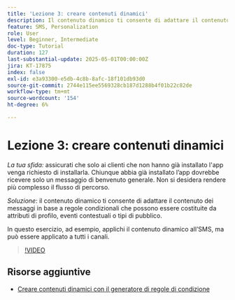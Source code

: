 ```yaml
---
title: 'Lezione 3: creare contenuti dinamici'
description: Il contenuto dinamico ti consente di adattare il contenuto dei messaggi in base a regole condizionali che possono essere costituite da attributi di profilo, eventi contestuali o tipi di pubblico. In questo esercizio applicherai il contenuto dinamico all’SMS.
feature: SMS, Personalization
role: User
level: Beginner, Intermediate
doc-type: Tutorial
duration: 127
last-substantial-update: 2025-05-01T00:00:00Z
jira: KT-17875
index: false
exl-id: e3a93300-e5db-4c8b-8afc-18f101db93d0
source-git-commit: 2744e115ee5569328cb187d1288b4f01b22c82de
workflow-type: tm+mt
source-wordcount: '154'
ht-degree: 6%

---
```


# Lezione 3: creare contenuti dinamici

*La tua sfida:* assicurati che solo ai clienti che non hanno già installato l&#39;app venga richiesto di installarla. Chiunque abbia già installato l’app dovrebbe ricevere solo un messaggio di benvenuto generale. Non si desidera rendere più complesso il flusso di percorso. 

*Soluzione*: il contenuto dinamico ti consente di adattare il contenuto dei messaggi in base a regole condizionali che possono essere costituite da attributi di profilo, eventi contestuali o tipi di pubblico. 

In questo esercizio, ad esempio, applichi il contenuto dinamico all’SMS, ma può essere applicato a tutti i canali.

>[!VIDEO](https://video.tv.adobe.com/v/3457913/?learn=on&enablevpops)

## Risorse aggiuntive

* [Creare contenuti dinamici con il generatore di regole di condizione](/help/personalize-content/create-dynamic-content.md)
